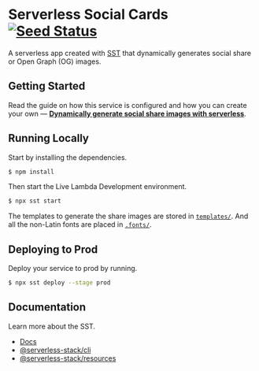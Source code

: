 # Serverless Social Cards [![Seed Status](https://api.seed.run/anomaly/social-cards/stages/prod/build_badge)](https://console.seed.run/anomaly/social-cards)

A serverless app created with [SST](https://github.com/serverless-stack/sst) that dynamically generates social share or Open Graph (OG) images.

## Getting Started

Read the guide on how this service is configured and how you can create your own — [**Dynamically generate social share images with serverless**](https://sst.dev/chapters/dynamically-generate-social-share-images-with-serverless.html).

## Running Locally

Start by installing the dependencies.

``` bash
$ npm install
```

Then start the Live Lambda Development environment.

``` bash
$ npx sst start
```

The templates to generate the share images are stored in [`templates/`](https://github.com/serverless-stack/social-cards/tree/main/templates). And all the non-Latin fonts are placed in [`.fonts/`](https://github.com/serverless-stack/social-cards/tree/main/.fonts).

## Deploying to Prod

Deploy your service to prod by running.

``` bash
$ npx sst deploy --stage prod
```

## Documentation

Learn more about the SST.

- [Docs](https://docs.sst.dev/)
- [@serverless-stack/cli](https://docs.sst.dev/packages/cli)
- [@serverless-stack/resources](https://docs.sst.dev/packages/resources)
